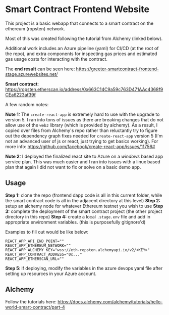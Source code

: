 # Smart Contract Frontend Website
This project is a basic webapp that connects to a smart contract on the ethereum (ropsten) network.

Most of this was created following the tutorial from Alchemy (linked below).

Additional work includes an Azure pipeline (yaml) for CI/CD (at the root of the repo), and extra components for inspecting gas prices and estimated gas usage costs for interacting with the contract.

The **end result** can be seen here: https://greeter-smartcontract-frontend-stage.azurewebsites.net/

**Smart contract**: https://ropsten.etherscan.io/address/0x663C14C9a59c763D471AAc4368f9CEa6223af39f


A few random notes:

**Note 1:** The `create-react-app` is extremely hard to use with the upgrade to version 5.  I ran into tons of issues as there are breaking changes that do not allow use of the `web3` library (which is provided by alchemy).  As a result, I copied over files from Alchemy's repo rather than reluctantly try to figure out the dependency graph fixes needed for `create-react-app` version 5 (I'm not an advanced user of js or react, just trying to get basics working).   For more info: https://github.com/facebook/create-react-app/issues/11756#

**Note 2:** I deployed the finalized react site to Azure on a *windows* based app service plan.  This was much easier and I ran into issues with a linux based plan that again I did not want to fix or solve on a basic demo app.

## Usage

**Step 1:** clone the repo (frontend dapp code is all in this current folder, while the smart contract code is all in the adjacent directory at this level)
**Step 2:** setup an alchemy node for whatever Ethereum testnet you wish to use
**Step 3:** complete the deployment of the smart contract project (the other  project directory in this repo)
**Step 4:** create a local `.stage.env` file and add in appropriate environment variables. (this is purposefully gitignore'd)

Examples to fill out would be like below: 

```
REACT_APP_API_END_POINT=""
REACT_APP_ETHEREUM_NETWORK=""
REACT_APP_ALCHEMY_KEY="wss://eth-ropsten.alchemyapi.io/v2/<KEY>"
REACT_APP_CONTRACT_ADDRESS="0x..."
REACT_APP_ETHERSCAN_URL=""
```
**Step 5**: if deploying, modify the variables in the azure devops yaml file after setting up resources in your Azure account.

## Alchemy

Follow the tutorials here: https://docs.alchemy.com/alchemy/tutorials/hello-world-smart-contract/part-4